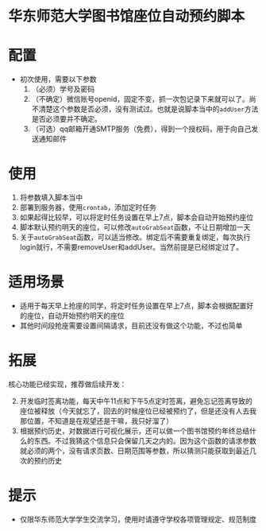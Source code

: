 # 华东师范大学图书馆座位自动预约脚本

# 配置

- 初次使用，需要以下参数
  1. （必须）学号及密码
  2. （不确定）微信账号openid，固定不变，抓一次包记录下来就可以了。尚不清楚这个参数是否必须，没有测试过。也就是说脚本当中的`addUser`方法是否必须要并不确定。
  3. （可选）qq邮箱开通SMTP服务（免费），得到一个授权码，用于向自己发送通知邮件

# 使用

1. 将参数填入脚本当中
2. 部署到服务器，使用`crontab`，添加定时任务
3. 如果起得比较早，可以将定时任务设置在早上7点，脚本会自动开始预约座位
4. 脚本默认预约明天的座位，可以修改`autoGrabSeat`函数，不让日期增加一天
5. 关于`autoGrabSeat`函数，可以适当修改。绑定后不需要重复绑定，每次执行login就行，不需要removeUser和addUser。当然前提是已经绑定过了。

# 适用场景

- 适用于每天早上抢座的同学，将定时任务设置在早上7点，脚本会根据配置好的座位，自动开始预约明天的座位
- 其他时间段抢座需要设置间隔请求，目前还没有做这个功能，不过也简单

# 拓展

核心功能已经实现，推荐做后续开发：

2. 开发临时签离功能，每天中午11点和下午5点定时签离，避免忘记签离导致的座位被释放（今天就忘了，回去的时候座位已经被预约了，但是还没有人去我那位置，不知道是在观望还是干嘛，我只好溜了）
2. 根据预约历史，对数据进行可视化展示，还可以做一个图书馆预约年终总结什么的东西。不过我猜这个信息只会保留几天之内的。因为这个函数的请求参数就必须的两个，没有请求页数、日期范围等参数，所以猜测只能获取到最近几次的预约历史

# 提示

- 仅限华东师范大学学生交流学习，使用时请遵守学校各项管理规定、规范制度